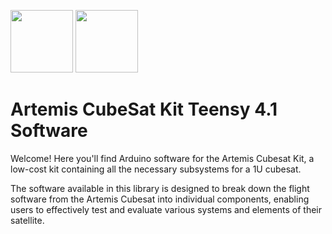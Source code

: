 <img src="https://hsfl.github.io/artemis/resources/logos/hsfl.png" width="100"> <img src="https://hsfl.github.io/artemis/resources/logos/uh_manoa.png" width="100">

# Artemis CubeSat Kit Teensy 4.1 Software

Welcome! Here you'll find Arduino software for the Artemis Cubesat Kit, a low-cost kit containing all the necessary subsystems for a 1U cubesat.

The software available in this library is designed to break down the flight software from the Artemis Cubesat into individual components, enabling users to effectively test and evaluate various systems and elements of their satellite.